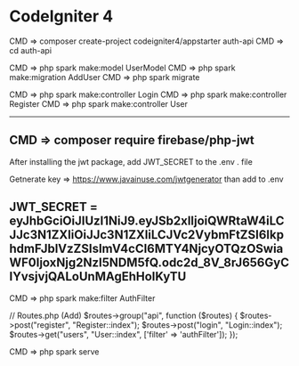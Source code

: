 # CodeIgniter 4 

CMD => composer create-project codeigniter4/appstarter auth-api
CMD => cd auth-api

CMD => php spark make:model UserModel
CMD => php spark make:migration AddUser
CMD => php spark migrate

CMD => php spark make:controller Login
CMD => php spark make:controller Register
CMD => php spark make:controller User


----------------------------------------------------------------------------
CMD => composer require firebase/php-jwt
----------------------------------------------------------------------------
After installing the jwt package, add JWT_SECRET to the .env . file

Getnerate key => https://www.javainuse.com/jwtgenerator
than add to .env

JWT_SECRET = eyJhbGciOiJIUzI1NiJ9.eyJSb2xlIjoiQWRtaW4iLCJJc3N1ZXIiOiJJc3N1ZXIiLCJVc2VybmFtZSI6IkphdmFJblVzZSIsImV4cCI6MTY4NjcyOTQzOSwiaWF0IjoxNjg2NzI5NDM5fQ.odc2d_8V_8rJ656GyCIYvsjvjQALoUnMAgEhHoIKyTU
----------------------------------------------------------------------------



CMD => php spark make:filter AuthFilter


// Routes.php (Add)
$routes->group("api", function ($routes) {
    $routes->post("register", "Register::index");
    $routes->post("login", "Login::index");
    $routes->get("users", "User::index", ['filter' => 'authFilter']);
});


CMD => php spark serve


